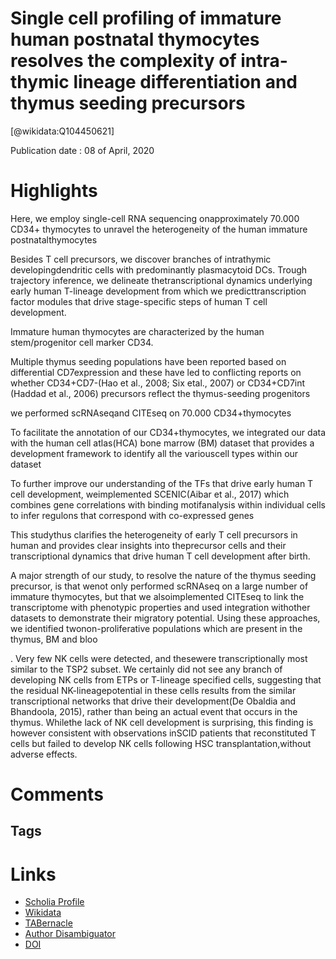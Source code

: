 
Single cell profiling of immature human postnatal thymocytes resolves the complexity of intra-thymic lineage differentiation and thymus seeding precursors
==========================================================================================================================================================
  
  [@wikidata:Q104450621]  
  
Publication date : 08 of April, 2020  

# Highlights

Here, we employ single-cell RNA sequencing onapproximately 70.000 CD34+ thymocytes to unravel the heterogeneity of the human immature postnatalthymocytes

Besides T cell precursors, we discover branches of intrathymic developingdendritic cells with predominantly plasmacytoid DCs. Trough trajectory inference, we delineate thetranscriptional dynamics underlying early human T-lineage development from which we predicttranscription factor modules that drive stage-specific steps of human T cell development.

Immature human thymocytes are characterized by the human stem/progenitor cell marker CD34.

Multiple thymus seeding populations have been reported based on differential CD7expression and these have led to conflicting reports on whether CD34​+​CD7​-​(Hao et al., 2008; Six etal., 2007) or CD34​+​CD7​int​(Haddad et al., 2006) precursors reflect the thymus-seeding progenitors

 we performed scRNAseqand CITEseq on 70.000 CD34​+thymocytes

 To facilitate the annotation of our CD34​+thymocytes, we integrated our data with the human cell atlas(HCA) bone marrow (BM) dataset that provides a development framework to identify all the variouscell types within our dataset

 To further improve our understanding of the TFs that drive early human T cell development, weimplemented SCENIC​(Aibar et al., 2017) which combines gene correlations with binding motifanalysis within individual cells to infer regulons that correspond with co-expressed genes 

 This studythus clarifies the heterogeneity of early T cell precursors in human and provides clear insights into theprecursor cells and their transcriptional dynamics that drive human T cell development after birth.

 A major strength of our study, to resolve the nature of the thymus seeding precursor, is that wenot only performed scRNAseq on a large number of immature thymocytes, but that we alsoimplemented CITEseq to link the transcriptome with phenotypic properties and used integration withother datasets to demonstrate their migratory potential. Using these approaches, we identified twonon-proliferative populations which are present in the thymus, BM and bloo

. Very few NK cells were detected, and thesewere transcriptionally most similar to the TSP2 subset. We certainly did not see any branch of developing NK cells from ETPs or T-lineage specified cells, suggesting that the residual NK-lineagepotential in these cells results from the similar transcriptional networks that drive their development(De Obaldia and Bhandoola, 2015)​, rather than being an actual event that occurs in the thymus. Whilethe lack of NK cell development is surprising, this finding is however consistent with observations inSCID patients that reconstituted T cells but failed to develop NK cells following HSC transplantation,without adverse effects.



# Comments

## Tags

# Links
  
 * [Scholia Profile](https://scholia.toolforge.org/work/Q104450621)  
 * [Wikidata](https://www.wikidata.org/wiki/Q104450621)  
 * [TABernacle](https://tabernacle.toolforge.org/?#/tab/manual/Q104450621/P921%3BP4510)  
 * [Author Disambiguator](https://author-disambiguator.toolforge.org/work_item_oauth.php?id=Q104450621&batch_id=&match=1&author_list_id=&doit=Get+author+links+for+work)  
 * [DOI](https://doi.org/10.1101/2020.04.07.007237)  
